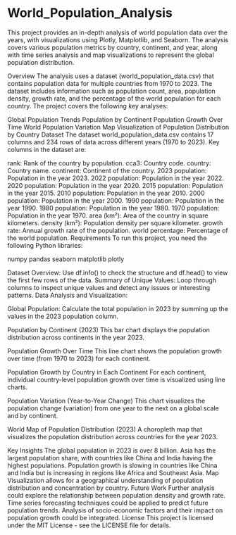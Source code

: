 # World_Population_Analysis


This project provides an in-depth analysis of world population data over the years, with visualizations using Plotly, Matplotlib, and Seaborn. The analysis covers various population metrics by country, continent, and year, along with time series analysis and map visualizations to represent the global population distribution.

Overview
The analysis uses a dataset (world_population_data.csv) that contains population data for multiple countries from 1970 to 2023. The dataset includes information such as population count, area, population density, growth rate, and the percentage of the world population for each country. The project covers the following key analyses:

Global Population Trends
Population by Continent
Population Growth Over Time
World Population Variation
Map Visualization of Population Distribution by Country
Dataset
The dataset world_population_data.csv contains 17 columns and 234 rows of data across different years (1970 to 2023). Key columns in the dataset are:

rank: Rank of the country by population.
cca3: Country code.
country: Country name.
continent: Continent of the country.
2023 population: Population in the year 2023.
2022 population: Population in the year 2022.
2020 population: Population in the year 2020.
2015 population: Population in the year 2015.
2010 population: Population in the year 2010.
2000 population: Population in the year 2000.
1990 population: Population in the year 1990.
1980 population: Population in the year 1980.
1970 population: Population in the year 1970.
area (km²): Area of the country in square kilometers.
density (km²): Population density per square kilometer.
growth rate: Annual growth rate of the population.
world percentage: Percentage of the world population.
Requirements
To run this project, you need the following Python libraries:

numpy
pandas
seaborn
matplotlib
plotly


Dataset Overview: Use df.info() to check the structure and df.head() to view the first few rows of the data.
Summary of Unique Values: Loop through columns to inspect unique values and detect any issues or interesting patterns.
Data Analysis and Visualization:

Global Population: Calculate the total population in 2023 by summing up the values in the 2023 population column.

Population by Continent (2023)
This bar chart displays the population distribution across continents in the year 2023.

Population Growth Over Time
This line chart shows the population growth over time (from 1970 to 2023) for each continent.

Population Growth by Country in Each Continent
For each continent, individual country-level population growth over time is visualized using line charts.

Population Variation (Year-to-Year Change)
This chart visualizes the population change (variation) from one year to the next on a global scale and by continent.

World Map of Population Distribution (2023)
A choropleth map that visualizes the population distribution across countries for the year 2023.

Key Insights
The global population in 2023 is over 8 billion.
Asia has the largest population share, with countries like China and India having the highest populations.
Population growth is slowing in countries like China and India but is increasing in regions like Africa and Southeast Asia.
Map Visualization allows for a geographical understanding of population distribution and concentration by country.
Future Work
Further analysis could explore the relationship between population density and growth rate.
Time series forecasting techniques could be applied to predict future population trends.
Analysis of socio-economic factors and their impact on population growth could be integrated.
License
This project is licensed under the MIT License - see the LICENSE file for details.
